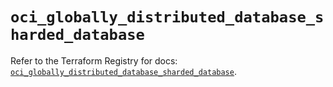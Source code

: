 # `oci_globally_distributed_database_sharded_database`

Refer to the Terraform Registry for docs: [`oci_globally_distributed_database_sharded_database`](https://registry.terraform.io/providers/oracle/oci/6.18.0/docs/resources/globally_distributed_database_sharded_database).

